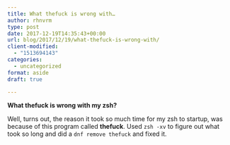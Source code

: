 ```yaml
---
title: What thefuck is wrong with…
author: rhnvrm
type: post
date: 2017-12-19T14:35:43+00:00
url: blog/2017/12/19/what-thefuck-is-wrong-with/
client-modified:
  - "1513694143"
categories:
  - uncategorized
format: aside
draft: true

---
```

**What thefuck is wrong with my zsh?**

Well, turns out, the reason it took so much time for my zsh to startup, was because of this program called **thefuck**. Used `zsh -xv` to figure out what took so long and did a `dnf remove thefuck` and fixed it.
